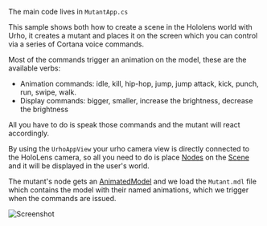 The main code lives in `MutantApp.cs`

This sample shows both how to create a scene in the Hololens world with Urho, it creates a mutant
and places it on the screen which you can control via a series of Cortana voice commands.   

Most of the commands trigger an animation on the model, these are the available verbs:

* Animation commands: idle, kill, hip-hop, jump, jump attack, kick, punch, run, swipe, walk.
* Display commands: bigger, smaller, increase the brightness, decrease the brightness

All you have to do is speak those commands and the mutant will react accordingly.

By using the `UrhoAppView` your urho camera view is directly connected to the HoloLens camera, so
all you need to do is place [Nodes](https://developer.xamarin.com/api/type/Urho.Node/) on the 
[Scene](https://developer.xamarin.com/api/type/Urho.Scene/) and it will be displayed in the user's
world.

The mutant's node gets an [AnimatedModel](https://developer.xamarin.com/api/type/Urho.AnimatedModel/)
and we load the `Mutant.mdl` file which contains the model with their named animations, which we trigger
when the commands are issued.

![Screenshot](Screenshots/Video.gif) 
